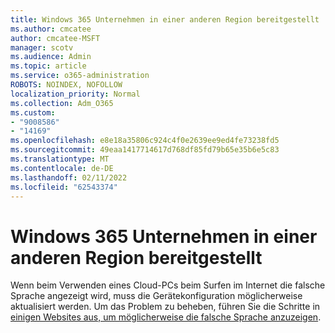 ```yaml
---
title: Windows 365 Unternehmen in einer anderen Region bereitgestellt
ms.author: cmcatee
author: cmcatee-MSFT
manager: scotv
ms.audience: Admin
ms.topic: article
ms.service: o365-administration
ROBOTS: NOINDEX, NOFOLLOW
localization_priority: Normal
ms.collection: Adm_O365
ms.custom:
- "9008586"
- "14169"
ms.openlocfilehash: e8e18a35806c924c4f0e2639ee9ed4fe73238fd5
ms.sourcegitcommit: 49eaa1417714617d768df85fd79b65e35b6e5c83
ms.translationtype: MT
ms.contentlocale: de-DE
ms.lasthandoff: 02/11/2022
ms.locfileid: "62543374"
---
```

# <a name="windows-365-business-provisioned-in-a-different-region"></a>Windows 365 Unternehmen in einer anderen Region bereitgestellt

Wenn beim Verwenden eines Cloud-PCs beim Surfen im Internet die falsche Sprache angezeigt wird, muss die Gerätekonfiguration möglicherweise aktualisiert werden. Um das Problem zu beheben, führen Sie die Schritte in [einigen Websites aus, um möglicherweise die falsche Sprache anzuzeigen](https://docs.microsoft.com/windows-365/business/known-issues#some-websites-might-display-the-wrong-language).